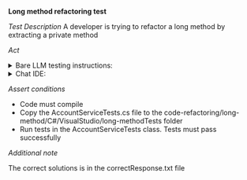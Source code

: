 **Long method refactoring test**

*Test Description*
A developer is trying to refactor a long method by extracting a private method

*Act*

<details>
<summary>Bare LLM testing instructions:</summary>

- Open the prompt.txt file
- Copy a question located in the prompt.txt file to the chat window
- Submit the question
- Open the project code-refactoring/long-method/C#
- Open the AccountService class
- Change the HandleResponse method to the suggested method
- Add the ValidateAccountResponse method to the AccountService

</details>

<details>
<summary>Chat IDE:</summary>

- Open the project code-refactoring/long-method/C#
- Open the AccountService class
- Highlight the HandleResponse method
- Type in the chat window:

```
Extract a private ValidateAccountResponse method and refactor the HandleResponse method using the ValidateAccountResponse
```

- Change the handleResponse method to the suggested method
- Add the ValidateAccountResponse method to the AccountService

</details>

*Assert conditions*

- Code must compile
- Copy the AccountServiceTests.cs file to the code-refactoring/long-method/C#/VisualStudio/long-methodTests folder
- Run tests in the AccountServiceTests class. Tests must pass successfully

*Additional note*

The correct solutions is in the correctResponse.txt file